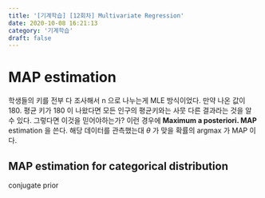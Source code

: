 ```yaml
---
title: '[기계학습] [12회차] Multivariate Regression'
date: 2020-10-08 16:21:13
category: '기계학습'
draft: false
---
```


# MAP estimation

학생들의 키를 전부 다 조사해서 n 으로 나누는게 MLE 방식이었다. 만약 나온 값이 180. 평균 키가 180 이 나왔다면 모든 인구의 평균키와는 사뭇 다른 결과라는 것을 알 수 있다. 그렇다면 이것을 믿어야하는가? 이런 경우에 **Maximum a posteriori. MAP** estimation 을 쓴다. 해당 데이터를 관측했는대 $\theta$ 가 맞을 확률의 argmax 가 MAP 이다.

## MAP estimation for categorical distribution

conjugate prior